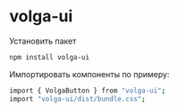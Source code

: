 # volga-ui

Установить пакет
```sh
npm install volga-ui
```

Импортировать компоненты по примеру: 
```sh
import { VolgaButton } from "volga-ui";
import "volga-ui/dist/bundle.css";
```


